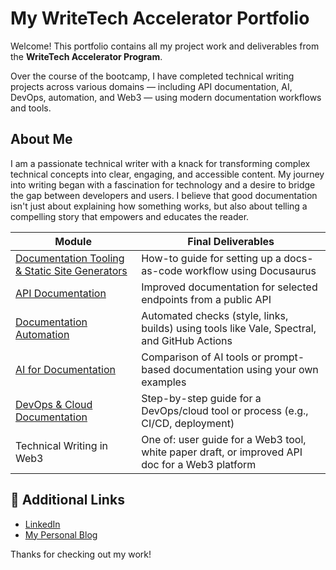 # My WriteTech Accelerator Portfolio

Welcome! This portfolio contains all my project work and deliverables from the **WriteTech Accelerator Program**.

Over the course of the bootcamp, I have completed technical writing projects across various domains — including API documentation, AI, DevOps, automation, and Web3 — using modern documentation workflows and tools.

##  About Me

I am a passionate technical writer with a knack for transforming complex technical concepts into clear, engaging, and accessible content. My journey into writing began with a fascination for technology and a desire to bridge the gap between developers and users. I believe that good documentation isn't just about explaining how something works, but also about telling a compelling story that empowers and educates the reader.

| Module | Final Deliverables | 
|--------|---------------------|
| [Documentation Tooling & Static Site Generators](documentation-tooling/intro.md) | How-to guide for setting up a docs-as-code workflow using Docusaurus |
| [API Documentation](api-documentation/intro.md) | Improved documentation for selected endpoints from a public API 
| [Documentation Automation](docs-automation/README.md) | Automated checks (style, links, builds) using tools like Vale, Spectral, and GitHub Actions
| [AI for Documentation](ai-documentation/final_doc.md) | Comparison of AI tools or prompt-based documentation using your own examples 
| [DevOps & Cloud Documentation](devops-cloud-documentation/overview.md) | Step-by-step guide for a DevOps/cloud tool or process (e.g., CI/CD, deployment)
| Technical Writing in Web3 | One of: user guide for a Web3 tool, white paper draft, or improved API doc for a Web3 platform 


## 🔗 Additional Links

- [LinkedIn](https://www.linkedin.com/in/Abdulsalaam-noibi)
- [My Personal Blog](https://noibisjunior.github.io/)

Thanks for checking out my work!



